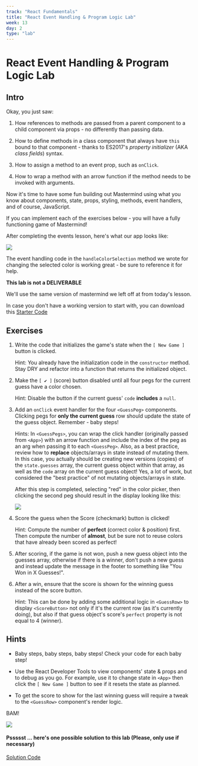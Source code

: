 ```yaml
---
track: "React Fundamentals"
title: "React Event Handling & Program Logic Lab"
week: 13
day: 2
type: "lab"
---
```


# React Event Handling & Program Logic Lab


## Intro

Okay, you just saw:

1. How references to methods are passed from a parent component to a child component via props - no differently than passing data.
 
2. How to define methods in a class component that always have `this` bound to that component - thanks to ES2017's  _property initializer_ (AKA _class fields_) syntax.

3. How to assign a method to an event prop, such as `onClick`.

4. How to wrap a method with an arrow function if the method needs to be invoked with arguments.

Now it's time to have some fun building out Mastermind using what you know about components, state, props, styling, methods, event handlers, and of course, JavaScript.

If you can implement each of the exercises below - you will have a fully functioning game of Mastermind!

After completing the events lesson, here's what our app looks like:

<img src="https://i.imgur.com/7CX8Dfs.png">

The event handling code in the `handleColorSelection` method we wrote for changing the selected color is working great - be sure to reference it for help.

**This lab is not a DELIVERABLE**

We'll use the same version of mastermind we left off at from today's lesson.

In case you don't have a working version to start with, you can download this <a href="./react-mastermind-starter.zip" download>Starter Code</a>

## Exercises

1. Write the code that initializes the game's state when the  `[ New Game ]` button is clicked.

	Hint: You already have the initialization code in the `constructor` method.  Stay DRY and refactor into a function that returns the initialized object.

2. Make the `[ ✔ ]` (score) button disabled until all four pegs for the current guess have a color chosen.

	Hint: Disable the button if the current guess' `code` **includes** a `null`.

3. Add an `onClick` event handler for the four `<GuessPeg>` components. Clicking pegs for **only the current guess** row should update the state of the guess object. Remember - baby steps!

	Hints: In `<GuessPegs>`, you can wrap the click handler (originally passed from `<App>`) with an arrow function and include the index of the peg as an arg when passing it to each `<GuessPeg>`. Also, as a best practice, review how to **replace** objects/arrays in state instead of mutating them. In this case, you actually should be creating new versions (copies) of the `state.guesses` array, the current guess object within that array, as well as the `code` array on the current guess object! Yes, a lot of work, but considered the "best practice" of not mutating objects/arrays in state.
	
	After this step is completed, selecting "red" in the color picker, then clicking the second peg should result in the display looking like this:

	<img src="https://i.imgur.com/loJBeHh.png">
  
4. Score the guess when the Score (checkmark) button is clicked!

	Hint: Compute the number of **perfect** (correct color & position) first. Then compute the number of **almost**, but be sure not to reuse colors that have already been scored as perfect!

5. After scoring, if the game is not won, push a new guess object into the guesses array, otherwise if there is a winner, don't push a new guess and instead update the message in the footer to something like "You Won in X Guesses!".

6. After a win, ensure that the score is shown for the winning guess instead of the score button.

	Hint: This can be done by adding some additional logic in `<GuessRow>` to display `<ScoreButton>` not only if it's the current row (as it's currently doing), but also if that guess object's score's `perfect` property is not equal to 4 (winner).

## Hints

- Baby steps, baby steps, baby steps! Check your code for each baby step!

- Use the React Developer Tools to view components' state & props and to debug as you go. For example, use it to change state in `<App>` then click the `[ New Game ]` button to see if it resets the state as planned.

- To get the score to show for the last winning guess will require a tweak to the `<GuessRow>` component's render logic.

BAM!

<img src="https://i.imgur.com/zbUUDUs.png">


#### Pssssst ... here's one possible solution to this lab (Please, only use if necessary) 

<a href="./react-mastermind-solution.zip" download>Solution Code</a>

 
